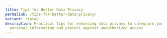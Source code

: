 ```yaml
---
title: Tips for Better Data Privacy
permalink: /tips-for-better-data-privacy/
variant: tiptap
description: Practical tips for enhancing data privacy to safeguard your
  personal information and protect against unauthorized access
---
```

<p></p>